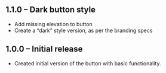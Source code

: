 ## 1.1.0 – Dark button style

- Add missing elevation to button
- Create a “dark” style version, as per the branding specs

## 1.0.0 – Initial release

- Created initial version of the button with basic functionality.
